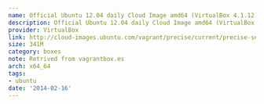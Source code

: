 ```yaml
---
name: Official Ubuntu 12.04 daily Cloud Image amd64 (VirtualBox 4.1.12)
description: Official Ubuntu 12.04 daily Cloud Image amd64 (VirtualBox 4.1.12)
provider: VirtualBox
link: http://cloud-images.ubuntu.com/vagrant/precise/current/precise-server-cloudimg-amd64-vagrant-disk1.box
size: 341M
category: boxes
note: Retrived from vagrantbox.es
arch: x64_64
tags:
- ubuntu
date: '2014-02-16'
---
```

